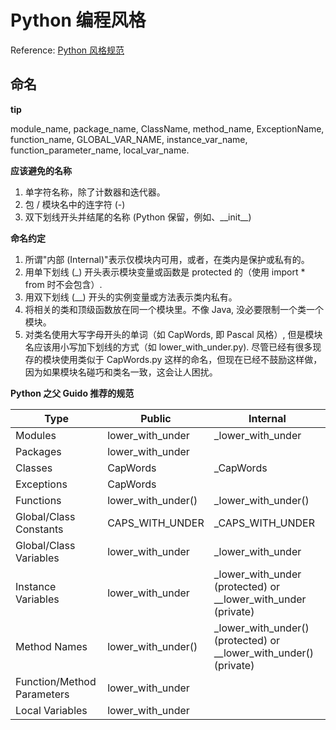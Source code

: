 # Python 编程风格

Reference: [Python 风格规范][1]

## 命名

**tip**

module\_name, package\_name, ClassName, method\_name, ExceptionName, function\_name, GLOBAL\_VAR\_NAME, instance\_var\_name, function\_parameter\_name, local\_var\_name.

**应该避免的名称**

1. 单字符名称，除了计数器和迭代器。
2. 包 / 模块名中的连字符 (-)
2. 双下划线开头并结尾的名称 (Python 保留，例如、_\_init\_\_)

**命名约定**

1. 所谓"内部 (Internal)"表示仅模块内可用，或者，在类内是保护或私有的。
2. 用单下划线 (\_) 开头表示模块变量或函数是 protected 的（使用 import * from 时不会包含）.
3. 用双下划线 (\_\_) 开头的实例变量或方法表示类内私有。
4. 将相关的类和顶级函数放在同一个模块里。不像 Java, 没必要限制一个类一个模块。
5. 对类名使用大写字母开头的单词（如 CapWords, 即 Pascal 风格）, 但是模块名应该用小写加下划线的方式（如 lower\_with\_under.py). 尽管已经有很多现存的模块使用类似于 CapWords.py 这样的命名，但现在已经不鼓励这样做，因为如果模块名碰巧和类名一致，这会让人困扰。

**Python 之父 Guido 推荐的规范**

| Type                       | Public               | Internal                                                                 |
|----------------------------|----------------------|--------------------------------------------------------------------------|
| Modules                    | lower\_with\_under   | \_lower\_with\_under
| Packages                   | lower\_with\_under   |                                                                          |
| Classes                    | CapWords             | \_CapWords                                                               |
| Exceptions                 | CapWords             |                                                                          |
| Functions                  | lower\_with\_under() | \_lower\_with\_under()                                                   |
| Global/Class Constants     | CAPS\_WITH\_UNDER    | \_CAPS\_WITH\_UNDER                                                      |
| Global/Class Variables     | lower\_with\_under   | \_lower\_with\_under                                                     |
| Instance Variables         | lower\_with\_under   | \_lower\_with\_under (protected) or \_\_lower\_with\_under (private)     |
| Method Names               | lower\_with\_under() | \_lower\_with\_under() (protected) or \_\_lower\_with\_under() (private) |
| Function/Method Parameters | lower\_with\_under   |                                                                          |
| Local Variables            | lower\_with\_under   |                                                                          |

[1]: http://zh-google-styleguide.readthedocs.org/en/latest/google-python-styleguide/python_style_rules/
